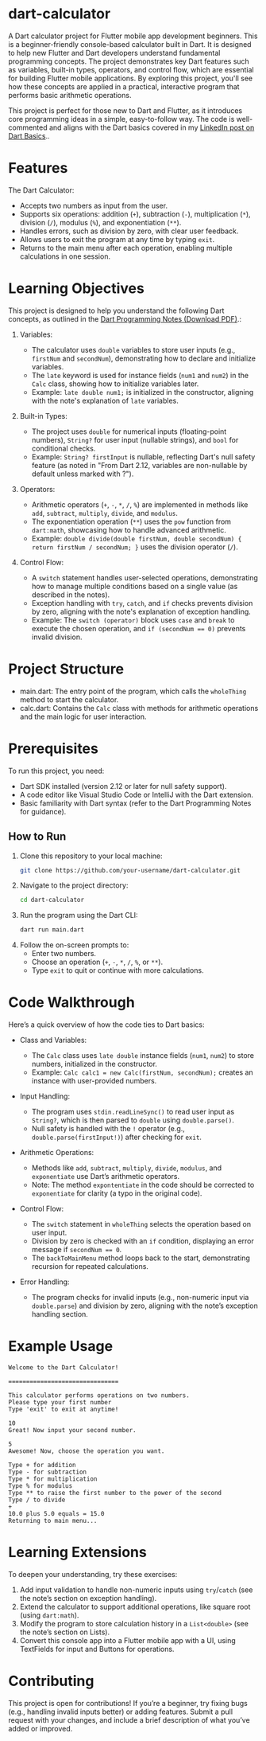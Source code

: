 # dart-calculator
A Dart calculator project for Flutter mobile app development beginners.
This is a beginner-friendly console-based calculator built in Dart. It is designed to help new Flutter and Dart developers understand fundamental programming concepts. The project demonstrates key Dart features such as variables, built-in types, operators, and control flow, which are essential for building Flutter mobile applications. By exploring this project, you'll see how these concepts are applied in a practical, interactive program that performs basic arithmetic operations.

This project is perfect for those new to Dart and Flutter, as it introduces core programming ideas in a simple, easy-to-follow way. The code is well-commented and aligns with the Dart basics covered in my [LinkedIn post on Dart Basics](https://www.linkedin.com/posts/felix-joshua-benson-2a9547146_flutter-dart-mobiledevelopment-activity-7346190926148481025-1oBz?utm_source=social_share_send&utm_medium=member_desktop_web&rcm=ACoAACNR0OEBiTIBhYPuI9nflPuns8mSUY7OzI8)..

# Features
The Dart Calculator:
- Accepts two numbers as input from the user.
- Supports six operations: addition (`+`), subtraction (`-`), multiplication (`*`), division (`/`), modulus (`%`), and exponentiation (`**`).
- Handles errors, such as division by zero, with clear user feedback.
- Allows users to exit the program at any time by typing `exit`.
- Returns to the main menu after each operation, enabling multiple calculations in one session.

# Learning Objectives
This project is designed to help you understand the following Dart concepts, as outlined in the [Dart Programming Notes (Download PDF)](./Dart_Programming_Notes.pdf).:

1. Variables:
   - The calculator uses `double` variables to store user inputs (e.g., `firstNum` and `secondNum`), demonstrating how to declare and initialize variables.
   - The `late` keyword is used for instance fields (`num1` and `num2`) in the `Calc` class, showing how to initialize variables later.
   - Example: `late double num1;` is initialized in the constructor, aligning with the note's explanation of `late` variables.

2. Built-in Types:
   - The project uses `double` for numerical inputs (floating-point numbers), `String?` for user input (nullable strings), and `bool` for conditional checks.
   - Example: `String? firstInput` is nullable, reflecting Dart's null safety feature (as noted in "From Dart 2.12, variables are non-nullable by default unless marked with ?").

3. Operators:
   - Arithmetic operators (`+`, `-`, `*`, `/`, `%`) are implemented in methods like `add`, `subtract`, `multiply`, `divide`, and `modulus`.
   - The exponentiation operation (`**`) uses the `pow` function from `dart:math`, showcasing how to handle advanced arithmetic.
   - Example: `double divide(double firstNum, double secondNum) { return firstNum / secondNum; }` uses the division operator (`/`).

4. Control Flow:
   - A `switch` statement handles user-selected operations, demonstrating how to manage multiple conditions based on a single value (as described in the notes).
   - Exception handling with `try`, `catch`, and `if` checks prevents division by zero, aligning with the note's explanation of exception handling.
   - Example: The `switch (operator)` block uses `case` and `break` to execute the chosen operation, and `if (secondNum == 0)` prevents invalid division.

# Project Structure
- main.dart: The entry point of the program, which calls the `wholeThing` method to start the calculator.
- calc.dart: Contains the `Calc` class with methods for arithmetic operations and the main logic for user interaction.

# Prerequisites
To run this project, you need:
- Dart SDK installed (version 2.12 or later for null safety support).
- A code editor like Visual Studio Code or IntelliJ with the Dart extension.
- Basic familiarity with Dart syntax (refer to the Dart Programming Notes for guidance).

## How to Run
1. Clone this repository to your local machine:
   ```bash
   git clone https://github.com/your-username/dart-calculator.git
   ```
2. Navigate to the project directory:
   ```bash
   cd dart-calculator
   ```
3. Run the program using the Dart CLI:
   ```bash
   dart run main.dart
   ```
4. Follow the on-screen prompts to:
   - Enter two numbers.
   - Choose an operation (`+`, `-`, `*`, `/`, `%`, or `**`).
   - Type `exit` to quit or continue with more calculations.

# Code Walkthrough
Here’s a quick overview of how the code ties to Dart basics:

- Class and Variables:
  - The `Calc` class uses `late double` instance fields (`num1`, `num2`) to store numbers, initialized in the constructor.
  - Example: `Calc calc1 = new Calc(firstNum, secondNum);` creates an instance with user-provided numbers.

- Input Handling:
  - The program uses `stdin.readLineSync()` to read user input as `String?`, which is then parsed to `double` using `double.parse()`.
  - Null safety is handled with the `!` operator (e.g., `double.parse(firstInput!)`) after checking for `exit`.

- Arithmetic Operations:
  - Methods like `add`, `subtract`, `multiply`, `divide`, `modulus`, and `exponentiate` use Dart’s arithmetic operators.
  - Note: The method `expontentiate` in the code should be corrected to `exponentiate` for clarity (a typo in the original code).

- Control Flow:
  - The `switch` statement in `wholeThing` selects the operation based on user input.
  - Division by zero is checked with an `if` condition, displaying an error message if `secondNum == 0`.
  - The `backToMainMenu` method loops back to the start, demonstrating recursion for repeated calculations.

- Error Handling:
  - The program checks for invalid inputs (e.g., non-numeric input via `double.parse`) and division by zero, aligning with the note’s exception handling section.

# Example Usage
```plaintext
Welcome to the Dart Calculator!

=============================== 

This calculator performs operations on two numbers. 
Please type your first number 
Type 'exit' to exit at anytime! 

10
Great! Now input your second number.

5
Awesome! Now, choose the operation you want.

Type + for addition
Type - for subtraction
Type * for multiplication
Type % for modulus
Type ** to raise the first number to the power of the second
Type / to divide
+
10.0 plus 5.0 equals = 15.0
Returning to main menu...
```

# Learning Extensions
To deepen your understanding, try these exercises:
1. Add input validation to handle non-numeric inputs using `try`/`catch` (see the note’s section on exception handling).
2. Extend the calculator to support additional operations, like square root (using `dart:math`).
3. Modify the program to store calculation history in a `List<double>` (see the note’s section on Lists).
4. Convert this console app into a Flutter mobile app with a UI, using TextFields for input and Buttons for operations.

# Contributing
This project is open for contributions! If you’re a beginner, try fixing bugs (e.g., handling invalid inputs better) or adding features. Submit a pull request with your changes, and include a brief description of what you’ve added or improved.
